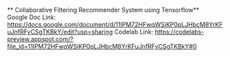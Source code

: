 ** Collaborative Filtering Recommender System using Tensorflow**        
Google Doc Link:  https://docs.google.com/document/d/11IPM72HFwqWSiKP0pLJHbcM8YrKFuJnfRFyCSgTKBkY/edit?usp=sharing
Codelab Link:   https://codelabs-preview.appspot.com/?file_id=11IPM72HFwqWSiKP0pLJHbcM8YrKFuJnfRFyCSgTKBkY#0
